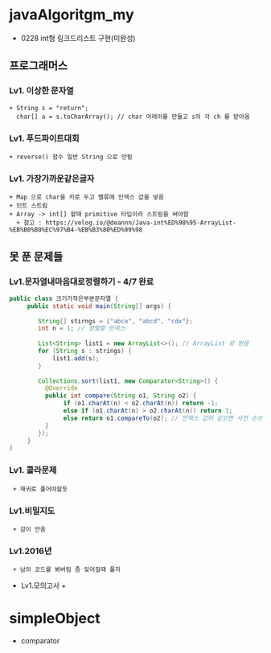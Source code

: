 # javaAlgoritgm_my
 + 0228 int형 링크드리스트 구현(미완성)
 
## 프로그래머스

### Lv1. 이상한 문자열
    + String s = "return";
      char[] a = s.toCharArray(); // char 어레이를 만들고 s의 각 ch 를 받아옴
### Lv1. 푸드파이트대회 
    + reverse() 함수 일반 String 으로 안됨
### Lv1. 가장가까운같은글자
    + Map 으로 char을 키로 두고 밸류에 인덱스 값을 넣음
    + 인트 스트림
    + Array -> int[] 할때 primitive 타입이라 스트림을 써야함
      + 참고 : https://velog.io/@deannn/Java-int%ED%98%95-ArrayList-%EB%B0%B0%EC%97%B4-%EB%B3%80%ED%99%98
## 못 푼 문제들
### Lv1.문자열내마음대로정렬하기 - 4/7 완료
```java
public class 크기가작은부분문자열 {
     public static void main(String[] args) {
         
        String[] stirngs = {"abce", "abcd", "cdx"};
        int n = 1; // 정렬할 인덱스
        
        List<String> list1 = new ArrayList<>(); // ArrayList 로 받음
        for (String s : strings) {
            list1.add(s);
        }
        
        Collections.sort(list1, new Comparator<String>() {
          @Override
          public int compare(String o1, String o2) {
               if (o1.charAt(n) < o2.charAt(n)) return -1;
               else if (o1.charAt(n) > o2.charAt(n)) return 1;
               else return o1.compareTo(o2); // 인덱스 값이 같으면 사전 순으로
          }
        });
     }
}
```
### Lv1. 콜라문제
     + 재귀로 풀어야할듯
### Lv1.비밀지도
     + 감이 안옴
### Lv1.2016년
     + 남의 코드를 봐버림 좀 잊어질때 풀자

   + Lv1.모의고사
     + 
# simpleObject
 + comparator
